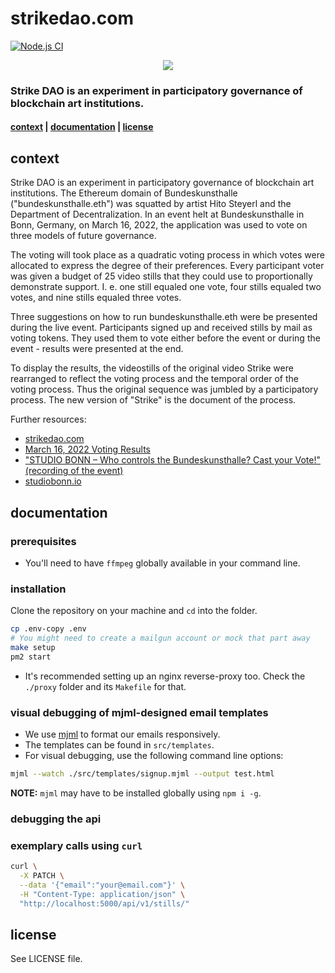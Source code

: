 # strikedao.com

[![Node.js CI](https://github.com/strikedao/strikedao.com/actions/workflows/node.js.yml/badge.svg)](https://github.com/strikedao/strikedao.com/actions/workflows/node.js.yml)

<p align="center">
  <img src="/assets/logo.png" />
</p>

### Strike DAO is an experiment in participatory governance of blockchain art institutions.

#### [context](README.md#context) | [documentation](README.md#documentation) | [license](README.md/#license)

## context

Strike DAO is an experiment in participatory governance of blockchain art
institutions. The Ethereum domain of Bundeskunsthalle ("bundeskunsthalle.eth")
was squatted by artist Hito Steyerl and the Department of Decentralization. In
an event helt at Bundeskunsthalle in Bonn, Germany, on March 16, 2022, the
application was used to vote on three models of future governance.

The voting will took place as a quadratic voting process in which votes were
allocated to express the degree of their preferences. Every participant voter
was given a budget of 25 video stills that they could use to proportionally
demonstrate support. I. e. one still equaled one vote, four stills equaled two
votes, and nine stills equaled three votes.

Three suggestions on how to run bundeskunsthalle.eth were be presented during
the live event. Participants signed up and received stills by mail as voting
tokens. They used them to vote either before the event or during the event -
results were presented at the end.

To display the results, the videostills of the original video Strike were
rearranged to reflect the voting process and the temporal order of the voting
process. Thus the original sequence was jumbled by a participatory process. The
new version of "Strike" is the document of the process.

Further resources:

- [strikedao.com](https://strikedao.com)
- [March 16, 2022 Voting Results](https://strikedao.com/result)
- ["STUDIO BONN – Who controls the Bundeskunsthalle? Cast your Vote!"
  (recording of the event)](https://www.youtube.com/watch?v=x3eLgH-Vm74)
- [studiobonn.io](http://studiobonn.io)

## documentation

### prerequisites

- You'll need to have `ffmpeg` globally available in your command line.

### installation

Clone the repository on your machine and `cd` into the folder.

```bash
cp .env-copy .env
# You might need to create a mailgun account or mock that part away
make setup
pm2 start
```

- It's recommended setting up an nginx reverse-proxy too. Check the `./proxy`
  folder and its `Makefile` for that.

### visual debugging of mjml-designed email templates

- We use [mjml](https://documentation.mjml.io) to format our emails
  responsively.
- The templates can be found in `src/templates`.
- For visual debugging, use the following command line options:

```bash
mjml --watch ./src/templates/signup.mjml --output test.html
```

**NOTE:** `mjml` may have to be installed globally using `npm i -g`.

### debugging the api

### exemplary calls using `curl`

```bash
curl \
  -X PATCH \
  --data '{"email":"your@email.com"}' \
  -H "Content-Type: application/json" \
  "http://localhost:5000/api/v1/stills/"
```

## license

See LICENSE file.
